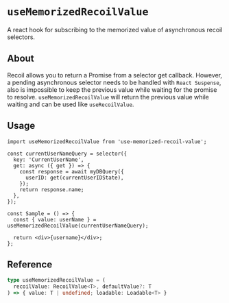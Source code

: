 # `useMemorizedRecoilValue`
A react hook for subscribing to the memorized value of asynchronous recoil selectors.

## About
Recoil allows you to return a Promise from a selector get callback.
However, a pending asynchronous selector needs to be handled with `React Suspense`, also is impossible to keep the previous value while waiting for the promise to resolve.
`useMemorizedRecoilValue` will return the previous value while waiting and can be used like `useRecoilValue`.

## Usage
```tsx
import useMemorizedRecoilValue from 'use-memorized-recoil-value';

const currentUserNameQuery = selector({
  key: 'CurrentUserName',
  get: async ({ get }) => {
    const response = await myDBQuery({
      userID: get(currentUserIDState),
    });
    return response.name;
  },
});

const Sample = () => {
  const { value: userName } = useMemorizedRecoilValue(currentUserNameQuery);

  return <div>{username}</div>;
};
```

## Reference
```ts
type useMemorizedRecoilValue = (
  recoilValue: RecoilValue<T>, defaultValue?: T
) => { value: T | undefined; loadable: Loadable<T> }
```
